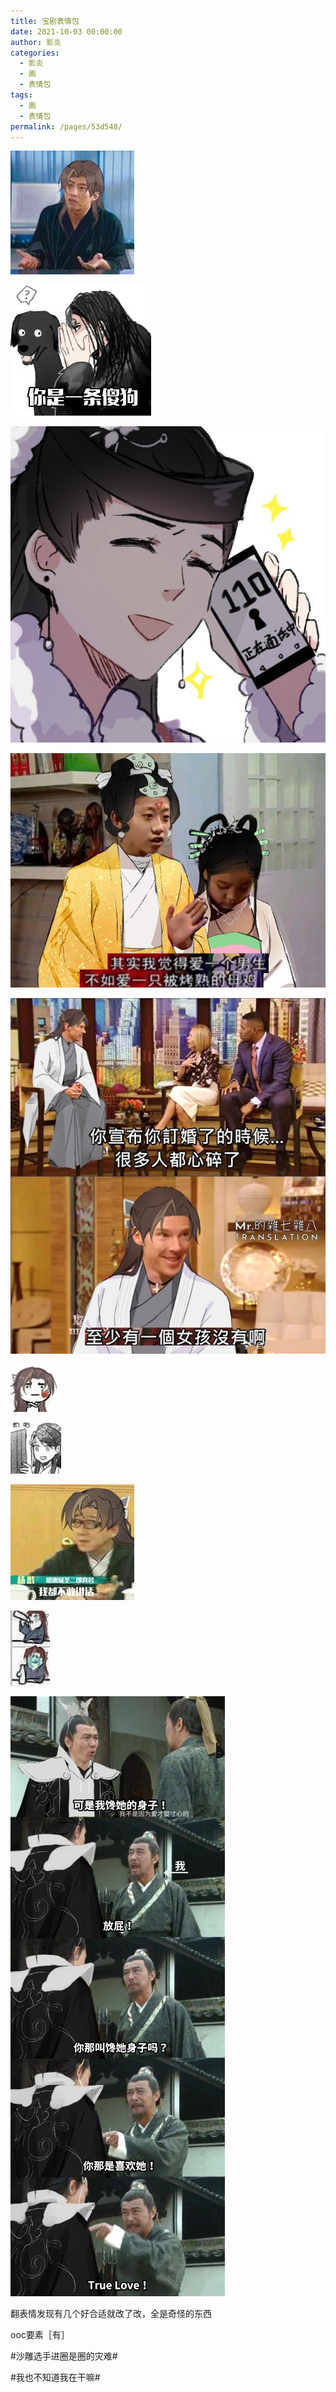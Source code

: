 ```yaml
---
title: 宝剧表情包
date: 2021-10-03 00:00:00
author: 影炎
categories: 
  - 影炎
  - 画
  - 表情包
tags: 
  - 画
  - 表情包
permalink: /pages/53d548/
---
```


![2021.10.3.0](/img/yingyan/2021.10.3.0.jpg)

![2021.10.3.1](/img/yingyan/2021.10.3.1.jpg)<!-- more -->

![2021.10.3.2](/img/yingyan/2021.10.3.2.jpg)

![2021.10.3.3](/img/yingyan/2021.10.3.3.jpg)

![2021.10.3.4](/img/yingyan/2021.10.3.4.jpg)

![2021.10.3.5](/img/yingyan/2021.10.3.5.png)

![2021.10.3.6](/img/yingyan/2021.10.3.6.jpg)

![2021.10.3.7](/img/yingyan/2021.10.3.7.jpg)

![2021.10.3.8](/img/yingyan/2021.10.3.8.jpg)

![2021.10.3.9](/img/yingyan/2021.10.3.9.jpg)

翻表情发现有几个好合适就改了改，全是奇怪的东西

ooc要素［有］

#沙雕选手进圈是圈的灾难#

#我也不知道我在干嘛#
